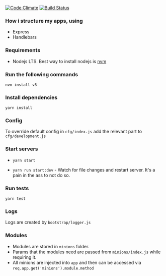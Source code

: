 [![Code Climate](https://codeclimate.com/github/swarajgiri/express-bootstrap/badges/gpa.svg)](https://codeclimate.com/github/swarajgiri/express-bootstrap)
[![Build Status](https://travis-ci.org/swarajgiri/express-bootstrap.svg?branch=master)](https://travis-ci.org/swarajgiri/express-bootstrap)

### How i structure my apps, using
- Express
- Handlebars

### Requirements
-  Nodejs LTS. Best way to install nodejs is [nvm](https://github.com/creationix/nvm)

### Run the following commands
```
nvm install v8
```

### Install dependencies

```
yarn install
```

### Config
To override default config in `cfg/index.js` add the relevant part to `cfg/development.js`

### Start servers
- `yarn start`

- `yarn run start:dev` - Watch for file changes and restart server. It's a pain in the ass to not do so.

### Run tests
`yarn test`

### Logs
Logs are created by `bootstrap/logger.js`

### Modules
- Modules are stored in `minions` folder.
- Params that the modules need are passed from `minions/index.js` while requiring it.
- All minions are injected into `app` and then can be accessed via `req.app.get('minions').module.method`
